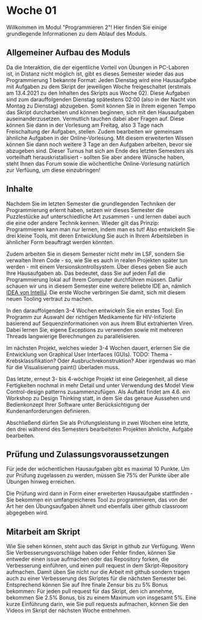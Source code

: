 # Woche 01

Willkommen im Modul "Programmieren 2"! Hier finden Sie einige grundlegende Informationen zu dem Ablauf des Moduls.

## Allgemeiner Aufbau des Moduls

Da die Interaktion, die der eigentliche Vorteil von Übungen in PC-Laboren ist, in Distanz nicht möglich ist, gibt es dieses Semester wieder das aus Programmierung 1 bekannte Format: Jeden Dienstag wird eine Hausaufgabe mit Aufgaben zu dem Skript der jeweiligen Woche freigeschaltet (erstmals am 13.4.2021 zu den Inhalten des Skripts aus Woche 02). Diese Aufgaben sind zum darauffolgenden Dienstag spätestens 02:00 (also in der Nacht von Montag zu Dienstag) abzugeben. Somit können Sie in Ihrem eigenen Tempo das Skript durcharbeiten und können beginnen, sich mit den Hausaufgaben auseinanderzusetzen. Vermutlich tauchen dabei aber Fragen auf. Diese können Sie dann in der Vorlesung am Freitag, also 3 Tage nach Freischaltung der Aufgaben, stellen. Zudem bearbeiten wir gemeinsam ähnliche Aufgaben in der Online-Vorlesung. Mit diesem erweiterten Wissen können Sie dann noch weitere 3 Tage an den Aufgaben arbeiten, bevor sie abzugeben sind. Dieser Turnus hat sich am Ende des letzten Semesters als vorteilhaft herauskristallisiert - sollten Sie aber andere Wünsche haben, steht Ihnen das Forum sowie die wöchentliche Online-Vorlesung natürlich zur Verfüung, um diese einzubringen!

## Inhalte

Nachdem Sie im letzten Semester die grundlegenden Techniken der Programmierung erlernt haben, setzen wir dieses Semester die Puzzlestücke auf unterschiedliche Art zusammen - und lernen dabei auch die eine oder andere Technik kennen. Wieder gilt das Prinzip: Programmieren kann man nur lernen, indem man es tut! Also entwickeln Sie drei kleine Tools, mit deren Entwicklung Sie auch in Ihrem Arbeitsleben in ähnlicher Form beauftragt werden könnten. 

Zudem arbeiten Sie in diesem Semester nicht mehr im LSF, sondern Sie verwalten Ihren Code - so, wie Sie es auch in realen Projekten später tun werden - mit einem Versionskontrollsystem. Über dieses geben Sie auch Ihre Hausaufgaben ab. Das bedeutet, dass Sie auf jeden Fall die Programmierung lokal auf Ihrem Computer durchführen müssen. Dafür schauen wir uns in diesem Semester eine weitere beliebte IDE an, nämlich [IDEA von IntelliJ](https://www.jetbrains.com/idea/). Die erste Woche verbringen Sie damit, sich mit diesem neuen Tooling vertraut zu machen.

In den darauffolgenden 3-4 Wochen entwickeln Sie ein erstes Tool: Ein Programm zur Auswahl der richtigen Medikamente für HIV-Infizierte basierend auf Sequenzinformationen von aus ihrem Blut extrahierten Viren. Dabei lernen Sie, eigene Exceptions zu verwenden sowie mit mehreren Threads langwierige Berechnungen zu parallelisieren.

Im nächsten Projekt, welches wieder 3-4 Wochen dauert, erlernen Sie die Entwicklung von Graphical User Interfaces (GUIs). TODO: Thema - Krebsklassifikation? Oder Ausbruchrekonstruktion? Aber irgendwas wo man für die Visualisierung paint() überladen muss.

Das letzte, erneut 3- bis 4-wöchige Projekt ist eine Gelegenheit, all diese Fertigkeiten nochmal in mehr Detail und unter Verwendung des Model View Control-design patterns zusammenzufügen. Als Auftakt findet am 4.6. ein Workshop zu Design Thinking statt, in dem Sie das genaue Aussehen und Bedienkonzept Ihrer Software unter Berücksichtigung der Kundenanforderungen definieren. 

Abschließend dürfen Sie als Prüfungsleistung in zwei Wochen eine letzte, den drei während des Semesters bearbeiteten Projekten ähnliche, Aufgabe bearbeiten.

## Prüfung und Zulassungsvoraussetzungen

Für jede der wöchentlichen Hausaufgaben gibt es maximal 10 Punkte. Um zur Prüfung zugelassen zu werden, müssen Sie 75% der Punkte über alle Übungen hinweg erreichen.

Die Prüfung wird dann in Form einer erweiterten Hausaufgabe stattfinden - Sie bekommen ein umfangreicheres Tool zu programmieren, das von der Art her den Übungsaufgaben ähnelt und ebenfalls über github classroom abgegeben wird.

## Mitarbeit am Skript

Wie Sie sehen können, steht auch das Skript in github zur Verfügung. Wenn Sie Verbesserungsvorschläge haben oder Fehler finden, können Sie entweder einen issue aufmachen oder das Repository forken, die Verbesserung einführen, und einen pull request in dem Skript-Repository aufmachen. Damit üben Sie nicht nur die Arbeit mit github sondern tragen auch zu einer Verbesserung des Skriptes für die nächsten Semester bei. Entsprechend können Sie auf Ihre finale Zensur bis zu 5% Bonus bekommen: Für jeden pull request für das Skript, den ich annehme, bekommen Sie 2.5% Bonus, bis zu einem Maximum von insgesamt 5%. Eine kurze Einführung darin, wie Sie pull requests aufmachen, können Sie den Videos im Skript der nächsten Woche entnehmen. 
